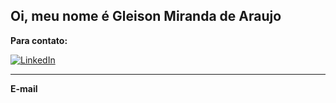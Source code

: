 ## **Oi, meu nome é Gleison Miranda de Araujo**
**Para contato:**


[![LinkedIn](linkedin_icon.png)](https://www.linkedin.com/in/gleison-araujo2)


***

**E-mail**



